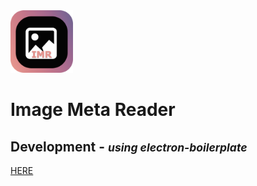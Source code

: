 <img src="/video/eimr.png" width="100" alt="app logo">   

# Image Meta Reader   


## Development - <small><i>using electron-boilerplate</i></small>

  [HERE](https://github.com/szwacz/electron-boilerplate)
